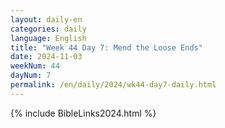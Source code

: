 ```yaml
---
layout: daily-en
categories: daily
language: English
title: "Week 44 Day 7: Mend the Loose Ends"
date: 2024-11-03
weekNum: 44
dayNum: 7
permalink: /en/daily/2024/wk44-day7-daily.html
---
```



{% include BibleLinks2024.html %}

